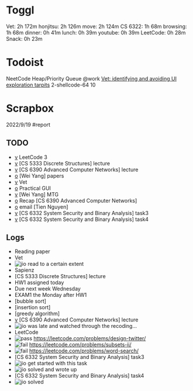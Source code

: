 # Toggl
Vet: 2h 172m
honjitsu: 2h 126m
move: 2h 124m
CS 6322: 1h 68m
browsing: 1h 68m
dinner: 0h 41m
lunch: 0h 39m
youtube: 0h 39m
LeetCode: 0h 28m
Snack: 0h 23m
# Todoist
NeetCode Heap/Priority Queue @work
[Vet: identifying and avoiding UI exploration tarpits](https://paperpile.com/app/p/bed05eea-ef69-02f9-a64a-d8f41347b8f9)
2-shellcode-64 10
# Scrapbox
2022/9/19
#report
## TODO
- [v](https://scrapbox.io/jampon/v) LeetCode 3
- [v](https://scrapbox.io/jampon/v) [CS 5333 Discrete Structures] lecture
- [v](https://scrapbox.io/jampon/v) [CS 6390 Advanced Computer Networks] lecture
- [o](https://scrapbox.io/jampon/o) [Wei Yang] papers
- [v](https://scrapbox.io/jampon/v) Vet
- [o](https://scrapbox.io/jampon/o) Practical GUI
- [v](https://scrapbox.io/jampon/v) [Wei Yang] MTG
- [o](https://scrapbox.io/jampon/o) Recap [CS 6390 Advanced Computer Networks]
- [o](https://scrapbox.io/jampon/o) email [Tien Nguyen]
- [v](https://scrapbox.io/jampon/v) [CS 6332 System Security and Binary Analysis] task3
- [v](https://scrapbox.io/jampon/v) [CS 6332 System Security and Binary Analysis] task4
## Logs
- Reading paper
- Vet
- ![jio](https://scrapbox.io/api/pages/jampon/jio/icon) read to a certain extent
- Sapienz
- [CS 5333 Discrete Structures] lecture
- HW1 assigned today
- Due next week Wednesday
- EXAM1 the Monday after HW1
- [bubble sort]
- [insertion sort]
- [greedy algorithm]
- [v](https://scrapbox.io/jampon/v) [CS 6390 Advanced Computer Networks] lecture
- ![jio](https://scrapbox.io/api/pages/jampon/jio/icon) was late and watched through the recoding...
- LeetCode
- ![pass](https://scrapbox.io/api/pages/jampon/pass/icon) https://leetcode.com/problems/design-twitter/
- ![fail](https://scrapbox.io/api/pages/jampon/fail/icon) https://leetcode.com/problems/subsets-ii/
- ![fail](https://scrapbox.io/api/pages/jampon/fail/icon) https://leetcode.com/problems/word-search/
- [CS 6332 System Security and Binary Analysis] task3
- ![jio](https://scrapbox.io/api/pages/jampon/jio/icon) get started with this task
- ![jio](https://scrapbox.io/api/pages/jampon/jio/icon) solved and wrote up
- [CS 6332 System Security and Binary Analysis] task4
- ![jio](https://scrapbox.io/api/pages/jampon/jio/icon) solved
